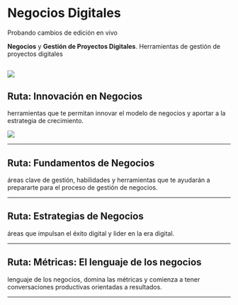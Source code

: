 # Negocios Digitales

Probando cambios de edición en vivo

 **Negocios** y **Gestión de Proyectos Digitales**.
Herramientas de gestión de proyectos digitales

![](https://www.inesdi.com/sites/default/files/inline-images/12%20herramientas%20de%20gestio%CC%81n%20de%20proyectos%20digitales-1.jpg)
---

## Ruta: Innovación en Negocios

 herramientas que te permitan innovar el modelo de negocios y aportar a la estrategia de crecimiento.

![](https://theflashco.com/wp-content/uploads/2023/11/Shutterstock_2277839591.jpg)


---

## Ruta: Fundamentos de Negocios

 áreas clave de gestión, habilidades y herramientas que te ayudarán a prepararte para el proceso de gestión de negocios.



---

## Ruta: Estrategias de Negocios

 áreas que impulsan el éxito digital y lider en la era digital.



---

## Ruta: Métricas: El lenguaje de los negocios

 lenguaje de los negocios, domina las métricas y comienza a tener conversaciones productivas orientadas a resultados.

 


---
